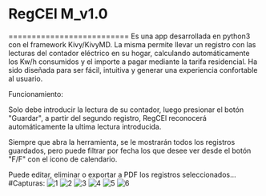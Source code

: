 # RegCEl M_v1.0
==========================
Es una app desarrollada en python3 con el framework Kivy/KivyMD.
La misma permite llevar un registro con las lecturas del contador eléctrico en su hogar, calculando automáticamente 
los Kw/h consumidos y el importe a pagar mediante la tarifa residencial. Ha sido diseñada para ser fácil, intuitiva y generar una
experiencia confortable al usuario.

Funcionamiento:

Solo debe introducir la lectura de su contador, luego presionar el botón "Guardar", a partir del segundo
registro, RegCEl reconocerá automáticamente la ultima lectura introducida.

Siempre que abra la herramienta, se le mostrarán todos los registros guardados, pero puede filtrar por fecha los que 
desee ver desde el botón "F/F" con el icono de calendario.

Puede editar, eliminar o exportar a PDF los registros seleccionados... 
#Capturas:
![1](capturas/1.jpg)
![2](capturas/2.jpg)
![3](capturas/3.jpg)
![4](capturas/4.png)
![5](capturas/5.png)
![6](capturas/6.png)
